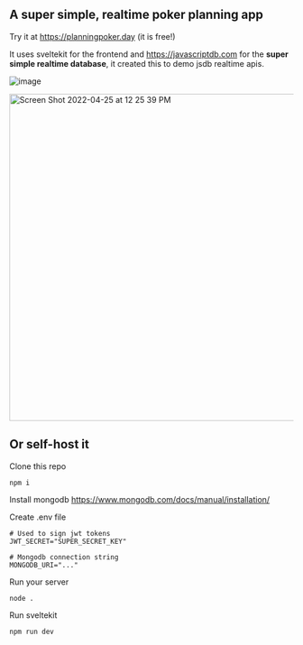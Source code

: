 ## A super simple, realtime poker planning app

Try it at https://planningpoker.day (it is free!)

It uses sveltekit for the frontend and https://javascriptdb.com for the **super simple realtime database**, it created this to demo jsdb realtime apis.

![image](https://user-images.githubusercontent.com/3990044/165154568-f682c962-61ef-4d81-a413-1646f3e8b3e8.png)

<img width="580" alt="Screen Shot 2022-04-25 at 12 25 39 PM" src="https://user-images.githubusercontent.com/3990044/165154587-7d76bd9f-cf19-4e4d-8254-f2fa9133eb66.png">


## Or self-host it
Clone this repo
```shell
npm i
```

Install mongodb
https://www.mongodb.com/docs/manual/installation/

Create .env file
```dotenv
# Used to sign jwt tokens
JWT_SECRET="SUPER_SECRET_KEY"

# Mongodb connection string
MONGODB_URI="..."
```
Run your server
```shell
node .
```
Run sveltekit
```shell
npm run dev
```



